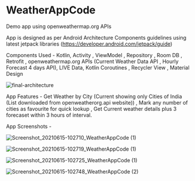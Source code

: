 # WeatherAppCode

Demo app using openweathermap.org APIs

App is designed as per Android Architecture Components guidelines using latest jetpack libraries (https://developer.android.com/jetpack/guide)

Components Used - Kotlin, Activity , ViewModel , Repository , Room DB , Retrofit , openweathermap.org APIs (Current Weather Data API , Hourly Forecast 4 days API), LIVE Data, Kotlin Coroutines , Recycler View , Material Design

![final-architecture](https://user-images.githubusercontent.com/85919804/121995034-f05ee600-cdc3-11eb-829d-158c253c5d0e.png)


App Features - Get Weather by City (Current showing only Cities of India (List downloaded from openweatherorg.api website)) , Mark any number of cities as favourite for quick lookup , Get Current weather details plus 3 forecaset within 3 hours of interval.

App Screenshots - 


![Screenshot_20210615-102710_WeatherAppCode (1)](https://user-images.githubusercontent.com/85919804/121996074-a1b24b80-cdc5-11eb-8554-a6c203c0cd73.jpg)


![Screenshot_20210615-102719_WeatherAppCode (1)](https://user-images.githubusercontent.com/85919804/121996033-8e06e500-cdc5-11eb-8a8d-dad45735b2bf.jpg)


![Screenshot_20210615-102725_WeatherAppCode (1)](https://user-images.githubusercontent.com/85919804/121996003-7e879c00-cdc5-11eb-8941-8c760358e5c2.jpg)


![Screenshot_20210615-102748_WeatherAppCode (2)](https://user-images.githubusercontent.com/85919804/121995949-644dbe00-cdc5-11eb-92f6-00d5aabada8c.jpg)
